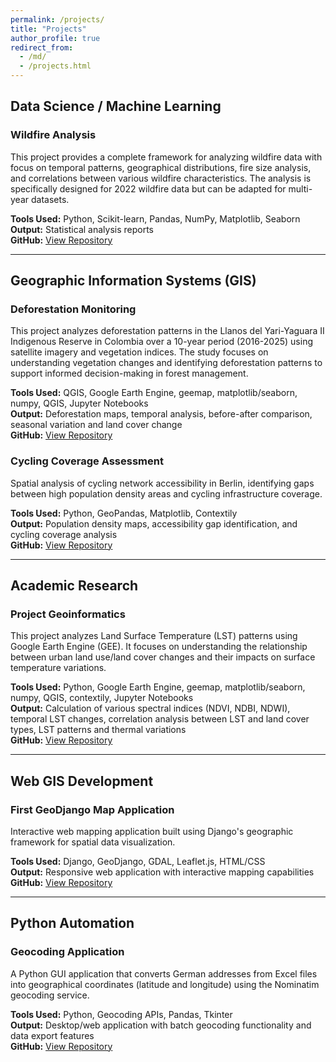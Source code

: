 ```yaml
---
permalink: /projects/
title: "Projects"
author_profile: true
redirect_from:
  - /md/
  - /projects.html
---
```


## Data Science / Machine Learning

### Wildfire Analysis
This project provides a complete framework for analyzing wildfire data with focus on temporal patterns, geographical distributions, fire size analysis, and correlations between various wildfire characteristics. The analysis is specifically designed for 2022 wildfire data but can be adapted for multi-year datasets.

**Tools Used:** Python, Scikit-learn, Pandas, NumPy, Matplotlib, Seaborn  
**Output:** Statistical analysis reports  
**GitHub:** [View Repository](https://github.com/rafimt/Wildfire_Analysis_2022)

---

## Geographic Information Systems (GIS)

### Deforestation Monitoring
This project analyzes deforestation patterns in the Llanos del Yari-Yaguara II Indigenous Reserve in Colombia over a 10-year period (2016-2025) using satellite imagery and vegetation indices. The study focuses on understanding vegetation changes and identifying deforestation patterns to support informed decision-making in forest management.

**Tools Used:** QGIS, Google Earth Engine, geemap, matplotlib/seaborn, numpy, QGIS, Jupyter Notebooks  
**Output:** Deforestation maps, temporal analysis, before-after comparison, seasonal variation and land cover change  
**GitHub:** [View Repository](https://github.com/rafimt/Deforestation-Analysis)

### Cycling Coverage Assessment
Spatial analysis of cycling network accessibility in Berlin, identifying gaps between high population density areas and cycling infrastructure coverage.

**Tools Used:** Python, GeoPandas, Matplotlib, Contextily  
**Output:** Population density maps, accessibility gap identification, and cycling coverage analysis  
**GitHub:** [View Repository](https://github.com/rafimt/Maps/blob/main/notebook/continent.ipynb)

---

## Academic Research

### Project Geoinformatics
This project analyzes Land Surface Temperature (LST) patterns using Google Earth Engine (GEE). It focuses on understanding the relationship between urban land use/land cover changes and their impacts on surface temperature variations.

**Tools Used:** Python, Google Earth Engine, geemap, matplotlib/seaborn, numpy, QGIS, contextily, Jupyter Notebooks  
**Output:** Calculation of various spectral indices (NDVI, NDBI, NDWI), temporal LST changes, correlation analysis between LST and land cover types, LST patterns and thermal variations  
**GitHub:** [View Repository](https://github.com/rafimt/Project-Geoinformatics-2024)

---

## Web GIS Development

### First GeoDjango Map Application
Interactive web mapping application built using Django's geographic framework for spatial data visualization.

**Tools Used:** Django, GeoDjango, GDAL, Leaflet.js, HTML/CSS  
**Output:** Responsive web application with interactive mapping capabilities  
**GitHub:** [View Repository](https://github.com/rafimt/first_geodjango_project)

---

## Python Automation

### Geocoding Application
A Python GUI application that converts German addresses from Excel files into geographical coordinates (latitude and longitude) using the Nominatim geocoding service.

**Tools Used:** Python, Geocoding APIs, Pandas, Tkinter  
**Output:** Desktop/web application with batch geocoding functionality and data export features  
**GitHub:** [View Repository](https://github.com/rafimt/Geocoding-App)